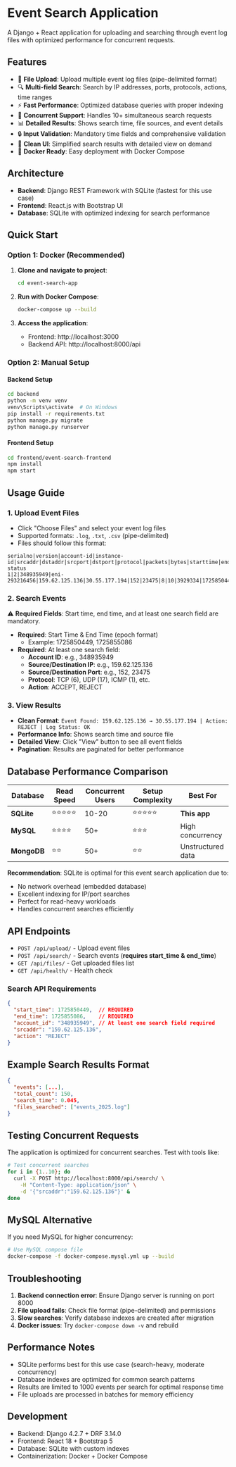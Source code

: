 # Event Search Application

A Django + React application for uploading and searching through event log files with optimized performance for concurrent requests.

## Features

- 📁 **File Upload**: Upload multiple event log files (pipe-delimited format)
- 🔍 **Multi-field Search**: Search by IP addresses, ports, protocols, actions, time ranges
- ⚡ **Fast Performance**: Optimized database queries with proper indexing
- 🔢 **Concurrent Support**: Handles 10+ simultaneous search requests
- 📊 **Detailed Results**: Shows search time, file sources, and event details
- 🔒 **Input Validation**: Mandatory time fields and comprehensive validation
- 🎨 **Clean UI**: Simplified search results with detailed view on demand
- 🐳 **Docker Ready**: Easy deployment with Docker Compose

## Architecture

- **Backend**: Django REST Framework with SQLite (fastest for this use case)
- **Frontend**: React.js with Bootstrap UI
- **Database**: SQLite with optimized indexing for search performance

## Quick Start

### Option 1: Docker (Recommended)

1. **Clone and navigate to project**:
   ```bash
   cd event-search-app
   ```

2. **Run with Docker Compose**:
   ```bash
   docker-compose up --build
   ```

3. **Access the application**:
   - Frontend: http://localhost:3000
   - Backend API: http://localhost:8000/api

### Option 2: Manual Setup

#### Backend Setup
```bash
cd backend
python -m venv venv
venv\Scripts\activate  # On Windows
pip install -r requirements.txt
python manage.py migrate
python manage.py runserver
```

#### Frontend Setup
```bash
cd frontend/event-search-frontend
npm install
npm start
```

## Usage Guide

### 1. Upload Event Files
- Click "Choose Files" and select your event log files
- Supported formats: `.log`, `.txt`, `.csv` (pipe-delimited)
- Files should follow this format:
```
serialno|version|account-id|instance-id|srcaddr|dstaddr|srcport|dstport|protocol|packets|bytes|starttime|endtime|action|log-status
1|2|348935949|eni-293216456|159.62.125.136|30.55.177.194|152|23475|8|10|3929334|1725850449|1725855086|REJECT|OK
```

### 2. Search Events
⚠️ **Required Fields**: Start time, end time, and at least one search field are mandatory.

- **Required**: Start Time & End Time (epoch format)
  - Example: 1725850449, 1725855086
- **Required**: At least one search field:
  - **Account ID**: e.g., 348935949
  - **Source/Destination IP**: e.g., 159.62.125.136
  - **Source/Destination Port**: e.g., 152, 23475
  - **Protocol**: TCP (6), UDP (17), ICMP (1), etc.
  - **Action**: ACCEPT, REJECT

### 3. View Results
- **Clean Format**: `Event Found: 159.62.125.136 → 30.55.177.194 | Action: REJECT | Log Status: OK`
- **Performance Info**: Shows search time and source file
- **Detailed View**: Click "View" button to see all event fields
- **Pagination**: Results are paginated for better performance

## Database Performance Comparison

| Database | Read Speed | Concurrent Users | Setup Complexity | Best For |
|----------|------------|------------------|------------------|----------|
| **SQLite** | ⭐⭐⭐⭐⭐ | 10-20 | ⭐⭐⭐⭐⭐ | **This app** |
| **MySQL** | ⭐⭐⭐⭐ | 50+ | ⭐⭐⭐ | High concurrency |
| **MongoDB** | ⭐⭐ | 50+ | ⭐⭐ | Unstructured data |

**Recommendation**: SQLite is optimal for this event search application due to:
- No network overhead (embedded database)
- Excellent indexing for IP/port searches
- Perfect for read-heavy workloads
- Handles concurrent searches efficiently

## API Endpoints

- `POST /api/upload/` - Upload event files
- `POST /api/search/` - Search events (**requires start_time & end_time**)
- `GET /api/files/` - Get uploaded files list
- `GET /api/health/` - Health check

### Search API Requirements
```json
{
  "start_time": 1725850449,  // REQUIRED
  "end_time": 1725855086,    // REQUIRED
  "account_id": "348935949", // At least one search field required
  "srcaddr": "159.62.125.136",
  "action": "REJECT"
}
```

## Example Search Results Format

```json
{
  "events": [...],
  "total_count": 150,
  "search_time": 0.045,
  "files_searched": ["events_2025.log"]
}
```

## Testing Concurrent Requests

The application is optimized for concurrent searches. Test with tools like:

```bash
# Test concurrent searches
for i in {1..10}; do
  curl -X POST http://localhost:8000/api/search/ \
    -H "Content-Type: application/json" \
    -d '{"srcaddr":"159.62.125.136"}' &
done
```

## MySQL Alternative

If you need MySQL for higher concurrency:

```bash
# Use MySQL compose file
docker-compose -f docker-compose.mysql.yml up --build
```

## Troubleshooting

1. **Backend connection error**: Ensure Django server is running on port 8000
2. **File upload fails**: Check file format (pipe-delimited) and permissions
3. **Slow searches**: Verify database indexes are created after migration
4. **Docker issues**: Try `docker-compose down -v` and rebuild

## Performance Notes

- SQLite performs best for this use case (search-heavy, moderate concurrency)
- Database indexes are optimized for common search patterns
- Results are limited to 1000 events per search for optimal response time
- File uploads are processed in batches for memory efficiency

## Development

- Backend: Django 4.2.7 + DRF 3.14.0
- Frontend: React 18 + Bootstrap 5
- Database: SQLite with custom indexes
- Containerization: Docker + Docker Compose
